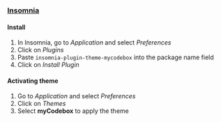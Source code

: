 ### [Insomnia](http://insomnia.rest)

#### Install

1. In Insomnia, go to _Application_ and select _Preferences_
2. Click on _Plugins_
3. Paste `insomnia-plugin-theme-mycodebox` into the package name field
4. Click on _Install Plugin_

#### Activating theme

1. Go to _Application_ and select _Preferences_
2. Click on _Themes_
3. Select **myCodebox** to apply the theme
